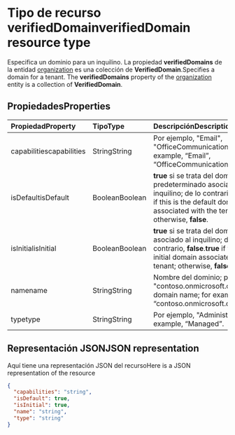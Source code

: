 # <a name="verifieddomain-resource-type"></a><span data-ttu-id="17d59-101">Tipo de recurso verifiedDomain</span><span class="sxs-lookup"><span data-stu-id="17d59-101">verifiedDomain resource type</span></span>

<span data-ttu-id="17d59-p101">Especifica un dominio para un inquilino. La propiedad **verifiedDomains** de la entidad [organization](organization.md) es una colección de **VerifiedDomain**.</span><span class="sxs-lookup"><span data-stu-id="17d59-p101">Specifies a domain for a tenant. The **verifiedDomains** property of the [organization](organization.md) entity is a collection of **VerifiedDomain**.</span></span>


## <a name="properties"></a><span data-ttu-id="17d59-104">Propiedades</span><span class="sxs-lookup"><span data-stu-id="17d59-104">Properties</span></span>
| <span data-ttu-id="17d59-105">Propiedad</span><span class="sxs-lookup"><span data-stu-id="17d59-105">Property</span></span>     | <span data-ttu-id="17d59-106">Tipo</span><span class="sxs-lookup"><span data-stu-id="17d59-106">Type</span></span>   |<span data-ttu-id="17d59-107">Descripción</span><span class="sxs-lookup"><span data-stu-id="17d59-107">Description</span></span>|
|:---------------|:--------|:----------|
|<span data-ttu-id="17d59-108">capabilities</span><span class="sxs-lookup"><span data-stu-id="17d59-108">capabilities</span></span>|<span data-ttu-id="17d59-109">String</span><span class="sxs-lookup"><span data-stu-id="17d59-109">String</span></span>|<span data-ttu-id="17d59-110">Por ejemplo, "Email", "OfficeCommunicationsOnline".</span><span class="sxs-lookup"><span data-stu-id="17d59-110">For example, “Email”, “OfficeCommunicationsOnline”.</span></span>|
|<span data-ttu-id="17d59-111">isDefault</span><span class="sxs-lookup"><span data-stu-id="17d59-111">isDefault</span></span>|<span data-ttu-id="17d59-112">Boolean</span><span class="sxs-lookup"><span data-stu-id="17d59-112">Boolean</span></span>|                <span data-ttu-id="17d59-113">**true** si se trata del dominio predeterminado asociado al inquilino; de lo contrario, **false**.</span><span class="sxs-lookup"><span data-stu-id="17d59-113">**true** if this is the default domain associated with the tenant; otherwise, **false**.</span></span>            |
|<span data-ttu-id="17d59-114">isInitial</span><span class="sxs-lookup"><span data-stu-id="17d59-114">isInitial</span></span>|<span data-ttu-id="17d59-115">Boolean</span><span class="sxs-lookup"><span data-stu-id="17d59-115">Boolean</span></span>|<span data-ttu-id="17d59-116">**true** si se trata del dominio inicial asociado al inquilino; de lo contrario, **false**.</span><span class="sxs-lookup"><span data-stu-id="17d59-116">**true** if this is the initial domain associated with the tenant; otherwise, **false**</span></span>|
|<span data-ttu-id="17d59-117">name</span><span class="sxs-lookup"><span data-stu-id="17d59-117">name</span></span>|<span data-ttu-id="17d59-118">String</span><span class="sxs-lookup"><span data-stu-id="17d59-118">String</span></span>|<span data-ttu-id="17d59-119">Nombre del dominio; por ejemplo, "contoso.onmicrosoft.com".</span><span class="sxs-lookup"><span data-stu-id="17d59-119">The domain name; for example, “contoso.onmicrosoft.com”</span></span>|
|<span data-ttu-id="17d59-120">type</span><span class="sxs-lookup"><span data-stu-id="17d59-120">type</span></span>|<span data-ttu-id="17d59-121">String</span><span class="sxs-lookup"><span data-stu-id="17d59-121">String</span></span>|<span data-ttu-id="17d59-122">Por ejemplo, "Administrado".</span><span class="sxs-lookup"><span data-stu-id="17d59-122">For example, “Managed”.</span></span>|

## <a name="json-representation"></a><span data-ttu-id="17d59-123">Representación JSON</span><span class="sxs-lookup"><span data-stu-id="17d59-123">JSON representation</span></span>

<span data-ttu-id="17d59-124">Aquí tiene una representación JSON del recurso</span><span class="sxs-lookup"><span data-stu-id="17d59-124">Here is a JSON representation of the resource</span></span>

<!-- {
  "blockType": "resource",
  "optionalProperties": [

  ],
  "@odata.type": "microsoft.graph.verifiedDomain"
}-->

```json
{
  "capabilities": "string",
  "isDefault": true,
  "isInitial": true,
  "name": "string",
  "type": "string"
}

```

<!-- uuid: 8fcb5dbc-d5aa-4681-8e31-b001d5168d79
2015-10-25 14:57:30 UTC -->
<!-- {
  "type": "#page.annotation",
  "description": "verifiedDomain resource",
  "keywords": "",
  "section": "documentation",
  "tocPath": ""
}-->
